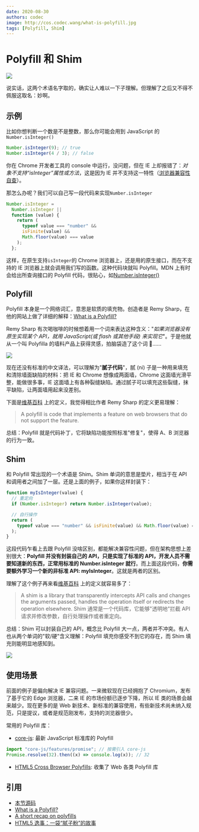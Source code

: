 ```yaml
---
date: 2020-08-30
authors: codec
image: http://cos.codec.wang/what-is-polyfill.jpg
tags: [Polyfill, Shim]
---
```


# Polyfill 和 Shim

![](http://cos.codec.wang/what-is-polyfill.jpg)

说实话，这两个术语名字取的，确实让人难以一下子理解。但理解了之后又不得不佩服这取名：妙啊。

<!--truncate-->

## 示例

比如你想判断一个数是不是整数，那么你可能会用到 JavaScript 的`Number.isInteger()`

```javascript
Number.isInteger(9); // true
Number.isInteger(4 / 3); // false
```

你在 Chrome 开发者工具的 console 中运行，没问题，但在 IE 上却报错了：_对象不支持“isInteger”属性或方法_，这是因为 IE 并不支持这一特性（[浏览器兼容性自查](/blog/compatibility-check-for-web-api)）。

那怎么办呢？我们可以自己写一段代码来实现`Number.isInteger`

```javascript
Number.isInteger =
  Number.isInteger ||
  function (value) {
    return (
      typeof value === "number" &&
      isFinite(value) &&
      Math.floor(value) === value
    );
  };
```

这样，在原生支持`isInteger`的 Chrome 浏览器上，还是用的原生接口，而在不支持的 IE 浏览器上就会调用我们写的函数。这种代码块就叫 Polyfill。MDN 上有时会给出所查询接口的 Polyfill 代码，很贴心，如[Number.isInteger()](https://developer.mozilla.org/zh-CN/docs/Web/JavaScript/Reference/Global_Objects/Number/isInteger#Polyfill)

## Polyfill

Polyfill 本身是一个网络词汇，意思是软质的填充物。创造者是 Remy Sharp，在他的网站上做了详细的解释：[What is a Polyfill?](https://remysharp.com/2010/10/08/what-is-a-polyfill)

Remy Sharp 有次喝咖啡的时候想着用一个词来表达这种含义："_如果浏览器没有原生实现某个 API，就用 JavaScript(或 flash 或其他手段) 来实现它_"。于是他就从一个叫 Polyfilla 的墙料产品上获得灵感，拍脑袋造了这个词 🤣……

![](http://cos.codec.wang/polyfill-life-example.jpg)

现在还没有标准的中文译法，可以理解为"**腻子代码**"，腻 (ni) 子是一种用来填充和清除墙面缺陷的材料：把 IE 和 Chrome 想像成两面墙，Chrome 这面墙光滑平整，能做很多事，IE 这面墙上有各种裂缝缺陷。通过腻子可以填充这些裂缝，抹平缺陷，让两面墙用起来没差别。

下面是[维基百科](<https://en.wikipedia.org/wiki/Polyfill_(programming)>) 上的定义，我觉得相比作者 Remy Sharp 的定义更易理解：

> A polyfill is code that implements a feature on web browsers that do not support the feature.

总结：Polyfill 就是代码补丁，它将缺陷功能按照标准"修复"，使得 A、B 浏览器的行为一致。

## Shim

和 Polyfill 常出现的一个术语是 Shim。Shim 单词的意思是垫片，相当于在 API 和调用者之间加了一层。还是上面的例子，如果你这样封装下：

```javascript
function myIsInteger(value) {
  // 重定向
  if (Number.isInteger) return Number.isInteger(value);

  // 自行操作
  return (
    typeof value === "number" && isFinite(value) && Math.floor(value) === value
  );
}
```

这段代码乍看上去跟 Polyfill 没啥区别，都能解决兼容性问题，但在架构思想上差别很大：**Polyfill 并没有封装自己的 API，只是实现了标准的 API，开发人员不需要知道新的东西，正常用标准的 Number.isInteger 就行**。而上面这段代码，**你需要额外学习一个新的非标准 API: myIsInteger**。这就是两者的区别。

理解了这个例子再来看[维基百科](<https://en.wikipedia.org/wiki/Shim_(computing)>) 上的定义就容易多了：

> A shim is a library that transparently intercepts API calls and changes the arguments passed, handles the operation itself or redirects the operation elsewhere.
> Shim 通常是一个代码库，它能够"透明地"拦截 API 请求并修改参数，自行处理操作或者重定向。

总结：Shim 可以封装自己的 API，概念比 Polyfill 大一点，两者并不冲突。有人也从两个单词的"软/硬"含义理解：Polyfill 填充你感受不到它的存在，而 Shim 填充则能明显地感知到。

![](http://cos.codec.wang/understand-shim-and-polyfill-example.jpg)

## 使用场景

前面的例子是偏向解决 IE 兼容问题。一来微软现在已经拥抱了 Chromium，发布了基于它的 Edge 浏览器，二来 IE 的市场份额已逐步下降，所以 IE 类的场景会越来越少。现在更多的是 Web 新技术、新标准的兼容使用，有些新技术尚未纳入规范，只是提议，或者是规范刚发布，支持的浏览器很少。

常用的 Polyfill 库：

- [core-js](https://github.com/zloirock/core-js): 最新 JavaScript 标准库的 Polyfill

```javascript
import "core-js/features/promise"; // 按需引入 core-js
Promise.resolve(32).then((x) => console.log(x)); // 32
```

- [HTML5 Cross Browser Polyfills](https://github.com/Modernizr/Modernizr/wiki/HTML5-Cross-browser-Polyfills): 收集了 Web 各类 Polyfill 库

## 引用

- [本节源码](https://github.com/CodecWang/Blog/tree/master/code/polyfill-and-shim.js)
- [What is a Polyfill?](https://remysharp.com/2010/10/08/what-is-a-polyfill)
- [A short recap on polyfills](https://javascript.christmas/2019/21)
- [HTML5 逸事：一袋“腻子粉”的故事](https://www.ituring.com.cn/article/details/766)
